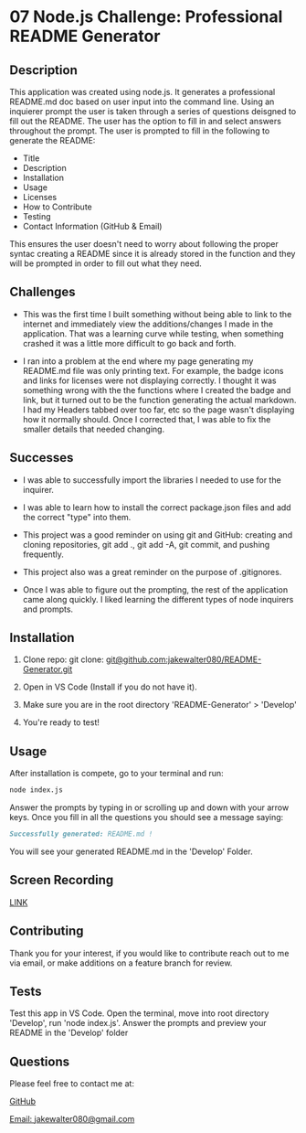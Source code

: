 # 07 Node.js Challenge: Professional README Generator

## Description


This application was created using node.js. It generates a professional README.md doc based on user input into the command line. Using an inquierer prompt the user is taken through a series of questions deisgned to fill out the README. The user has the option to fill in and select answers throughout the prompt. The user is prompted to fill in the following to generate the README:
- Title
- Description
- Installation
- Usage
- Licenses
- How to Contribute
- Testing
- Contact Information (GitHub & Email)

This ensures the user doesn't need to worry about following the proper syntac creating a README since it is already stored in the function and they will be prompted in order to fill out what they need.


## Challenges

- This was the first time I built something without being able to link to the internet and immediately view the additions/changes I made in the application. That was a learning curve while testing, when something crashed it was a little more difficult to go back and forth.

- I ran into a problem at the end where my page generating my README.md file was only printing text. For example, the badge icons and links for licenses were not displaying correctly. I thought it was something wrong with the the functions where I created the badge and link, but it turned out to be the function generating the actual markdown. I had my Headers tabbed over too far, etc so the page wasn't displaying how it normally should. Once I corrected that, I was able to fix the smaller details that needed changing.

## Successes

- I was able to successfully import the libraries I needed to use for the inquirer.

- I was able to learn how to install the correct package.json files and add the correct "type" into them.

- This project was a good reminder on using git and GitHub: creating and cloning repositories, git add ., git add -A, git commit, and pushing frequently. 

- This project also was a great reminder on the purpose of .gitignores.

- Once I was able to figure out the prompting, the rest of the application came along quickly. I liked learning the different types of node inquirers and prompts.


## Installation

1. Clone repo: git clone: [git@github.com:jakewalter080/README-Generator.git](git@github.com:jakewalter080/README-Generator.git)

2. Open in VS Code (Install if you do not have it).

3. Make sure you are in the root directory 'README-Generator' > 'Develop'

4. You're ready to test!

## Usage

After installation is compete, go to your terminal and run:
```md
node index.js
```
Answer the prompts by typing in or scrolling up and down with your arrow keys. Once you fill in all the questions you should see a message saying:
```md
Successfully generated: README.md !
```

You will see your generated README.md in the 'Develop' Folder.

## Screen Recording

[LINK](https://drive.google.com/file/d/1WUzPk-BYhKuZda6RpcUhkuyCvMM54QBc/view?usp=sharing)

## Contributing

Thank you for your interest, if you would like to contribute reach out to me via email, or make additions on a feature branch for review.

## Tests

Test this app in VS Code. Open the terminal, move into root directory 'Develop', run 'node index.js'. Answer the prompts and preview your README in the 'Develop' folder

## Questions

Please feel free to contact me at:

[GitHub](https://github.com/jakewalter080)

[Email: jakewalter080@gmail.com](https://jakewalter080@gmail.com)
